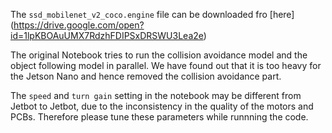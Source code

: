 The ``` ssd_mobilenet_v2_coco.engine ``` file can be downloaded fro [here] (https://drive.google.com/open?id=1lpKBOAuUMX7RdzhFDIPSxDRSWU3Lea2e)

The original Notebook tries to run the collision avoidance model and the object following model in parallel. We have found out that it is too heavy for the Jetson Nano and hence removed the collision avoidance part.

The ```speed``` and ```turn gain``` setting in the notebook may be different from Jetbot to Jetbot, due to the inconsistency in the quality of the motors and PCBs. Therefore please tune these parameters while runnning the code.
